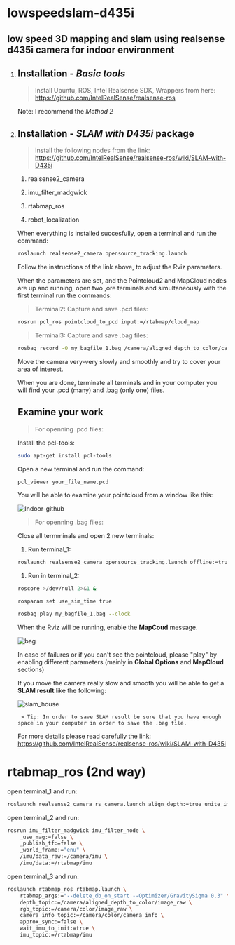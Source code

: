# lowspeedslam-d435i

## low speed 3D mapping and slam using realsense d435i camera for indoor environment


1. ## Installation - *Basic tools*
    > Install Ubuntu, ROS, Intel Realsense SDK, Wrappers from here:
    https://github.com/IntelRealSense/realsense-ros

    Note: I recommend the *Method 2*

1. ## Installation - *SLAM with D435i* package
    > Install the following nodes from the link: https://github.com/IntelRealSense/realsense-ros/wiki/SLAM-with-D435i

    1. realsense2_camera

    1. imu_filter_madgwick

    1. rtabmap_ros

    1. robot_localization

    When everything is installed succesfully, open a terminal and run the command:

    ```sh
    roslaunch realsense2_camera opensource_tracking.launch
    ```

    Follow the instructions of the link above, to adjust the Rviz parameters.
    
    When the parameters are set, and the Pointcloud2 and MapCloud nodes are up and running, open two ,ore terminals and simultaneously with the first terminal run the commands:
    > Terminal2:  Capture and save .pcd files:
    ```sh
    rosrun pcl_ros pointcloud_to_pcd input:=/rtabmap/cloud_map
    ```

    > Terminal3: Capture and save .bag files:
    ```sh
    rosbag record -O my_bagfile_1.bag /camera/aligned_depth_to_color/camera_info  camera/aligned_depth_to_color/image_raw /camera/color/camera_info /camera/color/image_raw /camera/imu /camera/imu_info /tf_static
    ```

    
    Move the camera very-very slowly and smoothly and try to cover your area of interest.

    When you are done, terminate all terminals and in your computer you will find your .pcd (many) and .bag (only one) files.

    ## Examine your work ##
    > For openning .pcd files:

    Install the pcl-tools:

    ```sh
    sudo apt-get install pcl-tools
    ```

    Open a new terminal and run the command:

    ```sh
    pcl_viewer your_file_name.pcd
    ```

 

    You will be able to examine your pointcloud from a window like this:

    ![Indoor-github](https://user-images.githubusercontent.com/70270581/113284324-24148e80-92f2-11eb-8b54-8695b181ef42.png)

   

    
    > For openning .bag files:

   Close all termminals and open 2 new terminals:

    1. Run terminal_1:

    ```sh
    roslaunch realsense2_camera opensource_tracking.launch offline:=true
    ```

    1. Run in terminal_2:

    ```sh
    roscore >/dev/null 2>&1 &
    ```

    ```sh
    rosparam set use_sim_time true
    ```

    ```sh
    rosbag play my_bagfile_1.bag --clock
    ```
    
    When the Rviz will be running, enable the **MapCoud** message.
    
    
    ![bag](https://user-images.githubusercontent.com/70270581/113284227-ff201b80-92f1-11eb-8500-d5c51e08be23.png)

    
    In case of failures or if you can't see the pointcloud, please "play" by enabling different parameters (mainly in **Global Options** and **MapCloud** sections)
    
    If you move the camera really slow and smooth you will be able to get a **SLAM result** like the following:
    
    ![slam_house](https://user-images.githubusercontent.com/70270581/113325472-2b06c580-9321-11eb-904c-ce66fac14d40.png)


        > Tip: In order to save SLAM result be sure that you have enough space in your computer in order to save the .bag file.


    For more details please read carefully the link: https://github.com/IntelRealSense/realsense-ros/wiki/SLAM-with-D435i


# rtabmap_ros (2nd way)

open terminal_1 and run:

```sh
roslaunch realsense2_camera rs_camera.launch align_depth:=true unite_imu_method:="linear_interpolation" enable_gyro:=true enable_accel:=true
```
open terminal_2 and run:

```sh
rosrun imu_filter_madgwick imu_filter_node \
    _use_mag:=false \
    _publish_tf:=false \
    _world_frame:="enu" \
    /imu/data_raw:=/camera/imu \
    /imu/data:=/rtabmap/imu
```

open terminal_3 and run:

```sh
roslaunch rtabmap_ros rtabmap.launch \
    rtabmap_args:="--delete_db_on_start --Optimizer/GravitySigma 0.3" \
    depth_topic:=/camera/aligned_depth_to_color/image_raw \
    rgb_topic:=/camera/color/image_raw \
    camera_info_topic:=/camera/color/camera_info \
    approx_sync:=false \
    wait_imu_to_init:=true \
    imu_topic:=/rtabmap/imu
```
